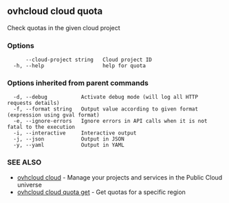 ## ovhcloud cloud quota

Check quotas in the given cloud project

### Options

```
      --cloud-project string   Cloud project ID
  -h, --help                   help for quota
```

### Options inherited from parent commands

```
  -d, --debug           Activate debug mode (will log all HTTP requests details)
  -f, --format string   Output value according to given format (expression using gval format)
  -e, --ignore-errors   Ignore errors in API calls when it is not fatal to the execution
  -i, --interactive     Interactive output
  -j, --json            Output in JSON
  -y, --yaml            Output in YAML
```

### SEE ALSO

* [ovhcloud cloud](ovhcloud_cloud.md)	 - Manage your projects and services in the Public Cloud universe
* [ovhcloud cloud quota get](ovhcloud_cloud_quota_get.md)	 - Get quotas for a specific region

